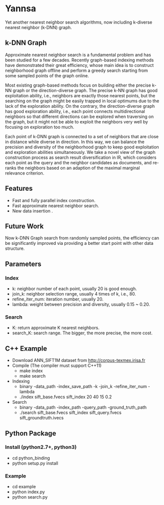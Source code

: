 # Yannsa
Yet another nearest neighbor search algorithms, now including k-diverse nearest neighbor (k-DNN) graph.

## k-DNN Graph
Approximate nearest neighbor search is a fundamental problem and has been studied for a few decades. Recently graph-based indexing methods have demonstrated their great efficiency, whose main idea is to construct neighborhood graph offline and perform a greedy search starting from some sampled points of the graph online. 

Most existing graph-based methods focus on building either the precise k-NN graph or the direction-diverse graph. The precise k-NN graph has good exploitation ability, i.e., neighbors are exactly those nearest points, but the searching on the graph might be easily trapped in local optimums due to the lack of the exploration ability. On the contrary, the direction-diverse graph has good exploration ability, i.e., each point connects multidirectional neighbors so that different directions can be explored when traversing on the graph, but it might not be able to exploit the neighbors very well by focusing on exploration too much.

Each point of k-DNN graph is connected to a set of neighbors that are close in distance while diverse in direction. In this way, we can balance the precision and diversity of the neighborhood graph to keep good exploitation and exploration abilities simultaneously. We take a novel view of the graph construction process as search result diversification in IR, which considers each point as the query and the neighbor candidates as documents, and re-ranks the neighbors based on an adaption of the maximal marginal relevance criterion. 

## Features
- Fast and fully parallel index construction.
- Fast approximate nearest neighbor search.
- New data insertion .

## Future Work
Now k-DNN Graph search from randomly sampled points, the efficiency can be significantly improved via providing a better start point with other data structure.

## Parameters
### Index
- k: neighbor number of each point, usually 20 is good enough.
- join_k: neighbor selection range, usually 4 times of k, i.e., 80.
- refine_iter_num: iteration number, usually 20.
- lambda: weight between precision and diversity, usually 0.15 ~ 0.20.

### Search
- K: return approximate K nearest neighbors.
- search_K: search range. The bigger, the more precise, the more cost. 

## C++ Example
- Download ANN_SIFT1M dataset from http://corpus-texmex.irisa.fr
- Compile (The compiler must support C++11)
  - make index
  - make search
- Indexing
  - binary -data_path -index_save_path -k -join_k -refine_iter_num -lambda
  - ./index sift_base.fvecs sift_index 20 40 15 0.2
- Search
  - binary -data_path -index_path -query_path -ground_truth_path
  - ./search sift_base.fvecs sift_index sift_query.fvecs sift_groundtruth.ivecs 

## Python Package 
### Install (python2.7+, python3)
- cd python_binding
- python setup.py install

### Example 
- cd example
- python index.py
- python search.py
